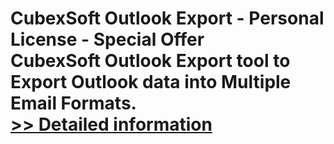 # CubexSoft Outlook Export - Personal License - Special Offer<br />CubexSoft Outlook Export tool to Export Outlook data into Multiple Email Formats.<br />[>> Detailed information](https://secure.shareit.com/shareit/product.html?productid=300799618&affiliateid=200057808)